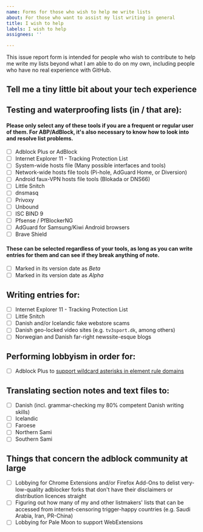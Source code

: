 ```yaml
---
name: Forms for those who wish to help me write lists
about: For those who want to assist my list writing in general
title: I wish to help
labels: I wish to help
assignees: ''

---
```


This issue report form is intended for people who wish to contribute to help me write my lists beyond what I am able to do on my own, including people who have no real experience with GitHub.

## Tell me a tiny little bit about your tech experience
<!-- For example any previous experience with coding/adblockers, among other things you personally believe is relevant. Once you've written that, submit the "issue" and proceed to check off your desired buttons below. Once the "issue" thread has been made, it'll become the main place for me and you to discuss and arrange things. -->

## Testing and waterproofing lists (in / that are):

#### Please only select any of these tools if you are a frequent or regular user of them. For ABP/AdBlock, it's also necessary to know how to look into and resolve list problems.

- [ ] Adblock Plus or AdBlock
- [ ] Internet Explorer 11 - Tracking Protection List
- [ ] System-wide hosts file (Many possible interfaces and tools)
- [ ] Network-wide hosts file tools (Pi-hole, AdGuard Home, or Diversion)
- [ ] Android faux-VPN hosts file tools (Blokada or DNS66)
- [ ] Little Snitch
- [ ] dnsmasq
- [ ] Privoxy
- [ ] Unbound
- [ ] ISC BIND 9
- [ ] Pfsense / PfBlockerNG
- [ ] AdGuard for Samsung/Kiwi Android browsers
- [ ] Brave Shield

#### These can be selected regardless of your tools, as long as you can write entries for them and can see if they break anything of note.

- [ ] Marked in its version date as *Beta*
- [ ] Marked in its version date as *Alpha*

## Writing entries for:

- [ ] Internet Explorer 11 - Tracking Protection List
- [ ] Little Snitch
- [ ] Danish and/or Icelandic fake webstore scams
- [ ] Danish geo-locked video sites (e.g. `tv3sport.dk`, among others)
- [ ] Norwegian and Danish far-right newssite-esque blogs

## Performing lobbyism in order for:

- [ ] Adblock Plus to [support wildcard asterisks in element rule domains](https://issues.adblockplus.org/ticket/6773)

## Translating section notes and text files to:

- [ ] Danish (incl. grammar-checking my 80% competent Danish writing skills)
- [ ] Icelandic
- [ ] Faroese
- [ ] Northern Sami
- [ ] Southern Sami

## Things that concern the adblock community at large

- [ ] Lobbying for Chrome Extensions and/or Firefox Add-Ons to delist very-low-quality adblocker forks that don't have their disclaimers or distribution licences straight
- [ ] Figuring out how many of my and other listmakers' lists that can be accessed from internet-censoring trigger-happy countries (e.g. Saudi Arabia, Iran, PR-China)
- [ ] Lobbying for Pale Moon to support WebExtensions
